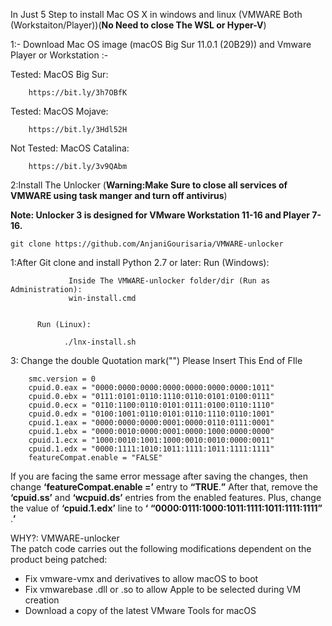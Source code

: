In Just 5 Step to install Mac OS X in windows and linux (VMWARE Both (Workstaiton/Player))(**No Need to close The WSL or Hyper-V**)

1:- Download  Mac OS image (macOS Big Sur 11.0.1 (20B29)) and Vmware Player or Workstation :- 		

Tested: MacOS Big Sur:	
		
		https://bit.ly/3h7OBfK
Tested: MacOS Mojave:

		https://bit.ly/3Hdl52H
Not Tested: MacOS Catalina:

		https://bit.ly/3v9QAbm

2:Install The Unlocker (**Warning:Make Sure to close all services of VMWARE using task manger and turn off antivirus**)

   **Note: Unlocker 3 is designed for VMware Workstation 11-16 and Player 7-16.**
   
	git clone https://github.com/AnjaniGourisaria/VMWARE-unlocker 

   1:After Git clone and install Python 2.7 or later:
          Run (Windows):
	

				 Inside The VMWARE-unlocker folder/dir (Run as Administration): 
				 win-install.cmd


		  Run (Linux):

				./lnx-install.sh
3: Change the double Quotation mark("") Please Insert This End of FIle
		
		smc.version = 0
		cpuid.0.eax = "0000:0000:0000:0000:0000:0000:0000:1011"
		cpuid.0.ebx = "0111:0101:0110:1110:0110:0101:0100:0111"
		cpuid.0.ecx = "0110:1100:0110:0101:0111:0100:0110:1110"
		cpuid.0.edx = "0100:1001:0110:0101:0110:1110:0110:1001"
		cpuid.1.eax = "0000:0000:0000:0001:0000:0110:0111:0001"
		cpuid.1.ebx = "0000:0010:0000:0001:0000:1000:0000:0000"
		cpuid.1.ecx = "1000:0010:1001:1000:0010:0010:0000:0011"
		cpuid.1.edx = "0000:1111:1010:1011:1111:1011:1111:1111"
		featureCompat.enable = "FALSE"

If you are facing the same error message after saving the changes, then change  **‘featureCompat.enable =’**  entry to  **“TRUE**.**”**  After that, remove the  **‘cpuid.ss’**  and  **‘wcpuid.ds’**  entries from the enabled features. Plus, change the value of  **‘cpuid.1.edx’**  line to  **‘**  **“0000:0111:1000:1011:1111:1011:1111:1111”**  .**’**


WHY?: VMWARE-unlocker  
The patch code carries out the following modifications dependent on the product being patched:

-   Fix vmware-vmx and derivatives to allow macOS to boot
-   Fix vmwarebase .dll or .so to allow Apple to be selected during VM creation
-   Download a copy of the latest VMware Tools for macOS
   


